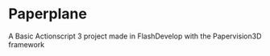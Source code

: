 Paperplane
==========

A Basic Actionscript 3 project made in FlashDevelop with the Papervision3D framework